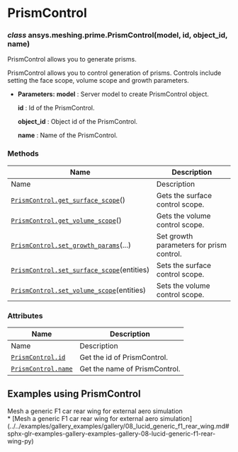 # PrismControl

<a id="ansys.meshing.prime.PrismControl"></a>

### *class* ansys.meshing.prime.PrismControl(model, id, object_id, name)

PrismControl allows you to generate prisms.

PrismControl allows you to control generation of prisms. Controls include setting the face scope, volume scope and growth parameters.

* **Parameters:**
  **model**
  : Server model to create PrismControl object.

  **id**
  : Id of the PrismControl.

  **object_id**
  : Object id of the PrismControl.

  **name**
  : Name of the PrismControl.

<!-- !! processed by numpydoc !! -->

### Methods

| Name | Description |
|--------------------------------------------------------------------------------------------------------------------------------------------------------|------------------------------------------|
| Name | Description |
| [`PrismControl.get_surface_scope`](ansys.meshing.prime.PrismControl.get_surface_scope.md#ansys.meshing.prime.PrismControl.get_surface_scope)()         | Gets the surface control scope.          |
| [`PrismControl.get_volume_scope`](ansys.meshing.prime.PrismControl.get_volume_scope.md#ansys.meshing.prime.PrismControl.get_volume_scope)()            | Gets the volume control scope.           |
| [`PrismControl.set_growth_params`](ansys.meshing.prime.PrismControl.set_growth_params.md#ansys.meshing.prime.PrismControl.set_growth_params)(...)      | Set growth parameters for prism control. |
| [`PrismControl.set_surface_scope`](ansys.meshing.prime.PrismControl.set_surface_scope.md#ansys.meshing.prime.PrismControl.set_surface_scope)(entities) | Sets the surface control scope.          |
| [`PrismControl.set_volume_scope`](ansys.meshing.prime.PrismControl.set_volume_scope.md#ansys.meshing.prime.PrismControl.set_volume_scope)(entities)    | Sets the volume control scope.           |

### Attributes

| Name | Description |
|-------------------------------------------------------------------------------------------------------|-------------------------------|
| Name | Description |
| [`PrismControl.id`](ansys.meshing.prime.PrismControl.id.md#ansys.meshing.prime.PrismControl.id)       | Get the id of PrismControl.   |
| [`PrismControl.name`](ansys.meshing.prime.PrismControl.name.md#ansys.meshing.prime.PrismControl.name) | Get the name of PrismControl. |

<a id="examples-using-prismcontrol"></a>

## Examples using PrismControl

<div class="sphx-glr-thumbnails">
<!-- thumbnail-parent-div-open --><div class="sphx-glr-thumbcontainer" tooltip="Summary: This example demonstrates how to generate a mesh for a generic F1 rear wing STL file model.">  <div class="sphx-glr-thumbnail-title">Mesh a generic F1 car rear wing for external aero simulation</div>
</div>
* [Mesh a generic F1 car rear wing for external aero simulation](../../examples/gallery_examples/gallery/08_lucid_generic_f1_rear_wing.md#sphx-glr-examples-gallery-examples-gallery-08-lucid-generic-f1-rear-wing-py)

<!-- thumbnail-parent-div-close --></div>
<!-- vale on -->
